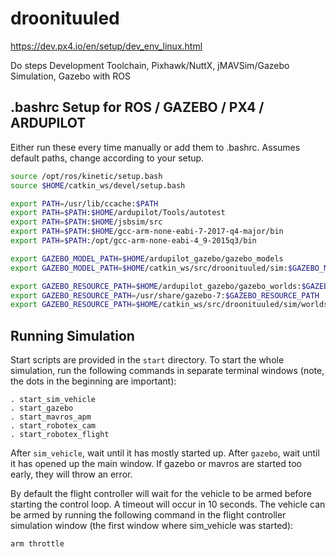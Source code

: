 # droonituuled

https://dev.px4.io/en/setup/dev_env_linux.html

Do steps Development Toolchain, Pixhawk/NuttX, jMAVSim/Gazebo Simulation, Gazebo with ROS



## .bashrc Setup for ROS / GAZEBO / PX4 / ARDUPILOT
Either run these every time manually or add them to .bashrc. Assumes default paths, change according to your setup.

```bash
source /opt/ros/kinetic/setup.bash
source $HOME/catkin_ws/devel/setup.bash

export PATH=/usr/lib/ccache:$PATH
export PATH=$PATH:$HOME/ardupilot/Tools/autotest
export PATH=$PATH:$HOME/jsbsim/src
export PATH=$PATH:$HOME/gcc-arm-none-eabi-7-2017-q4-major/bin
export PATH=$PATH:/opt/gcc-arm-none-eabi-4_9-2015q3/bin

export GAZEBO_MODEL_PATH=$HOME/ardupilot_gazebo/gazebo_models
export GAZEBO_MODEL_PATH=$HOME/catkin_ws/src/droonituuled/sim:$GAZEBO_MODEL_PATH

export GAZEBO_RESOURCE_PATH=$HOME/ardupilot_gazebo/gazebo_worlds:$GAZEBO_RESOURCE_PATH
export GAZEBO_RESOURCE_PATH=/usr/share/gazebo-7:$GAZEBO_RESOURCE_PATH
export GAZEBO_RESOURCE_PATH=$HOME/catkin_ws/src/droonituuled/sim/worlds:$GAZEBO_RESOURCE_PATH
```

## Running Simulation
Start scripts are provided in the `start` directory. To start the whole simulation, run the following commands in separate terminal windows (note, the dots in the beginning are important):

```
. start_sim_vehicle
. start_gazebo
. start_mavros_apm
. start_robotex_cam
. start_robotex_flight
```

After `sim_vehicle`, wait until it has mostly started up. After `gazebo`, wait until it has opened up the main window. If gazebo or mavros are started too early, they will throw an error.

By default the flight controller will wait for the vehicle to be armed before starting the control loop. A timeout will occur in 10 seconds. The vehicle can be armed by running the following command in the flight controller simulation window (the first window where sim_vehicle was started):

```
arm throttle
```
